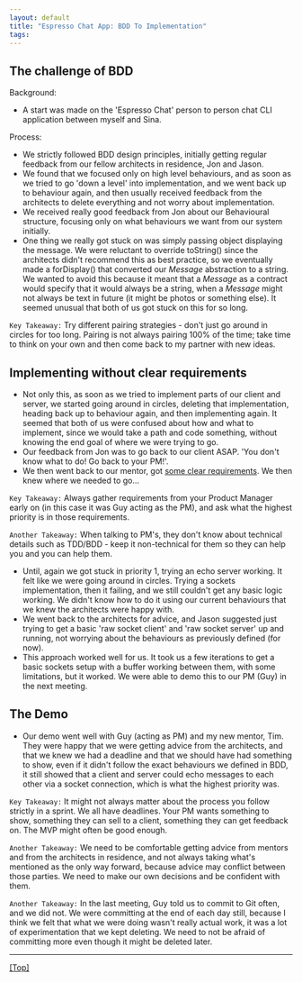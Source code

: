 ```yaml
---
layout: default
title: "Espresso Chat App: BDD To Implementation"
tags:
---
```


## The challenge of BDD

Background:
- A start was made on the 'Espresso Chat' person to person chat CLI application between myself and Sina.

Process:
- We strictly followed BDD design principles, initially getting regular feedback from our fellow architects in residence, Jon and Jason.
- We found that we focused only on high level behaviours, and as soon as we tried to go 'down a level' into implementation, and we went back up to behaviour again, and then usually received feedback from the architects to delete everything and not worry about implementation.
- We received really good feedback from Jon about our Behavioural structure, focusing only on what behaviours we want from our system initially.
- One thing we really got stuck on was simply passing object displaying the message. We were reluctant to override toString() since the architects didn't recommend this as best practice, so we eventually made a forDisplay() that converted our _Message_ abstraction to a string. We wanted to avoid this because it meant that a _Message_ as a contract would specify that it would always be a string, when a _Message_ might not always be text in future (it might be photos or something else). It seemed unusual that both of us got stuck on this for so long.

`Key Takeaway:` Try different pairing strategies - don't just go around in circles for too long. Pairing is not always pairing 100% of the time; take time to think on your own and then come back to my partner with new ideas.

## Implementing without clear requirements

- Not only this, as soon as we tried to implement parts of our client and server, we started going around in circles, deleting that implementation, heading back up to behaviour again, and then implementing again. It seemed that both of us were confused about how and what to implement, since we would take a path and code something, without knowing the end goal of where we were trying to go.
- Our feedback from Jon was to go back to our client ASAP. 'You don't know what to do! Go back to your PM!'.
- We then went back to our mentor, got [some clear requirements](https://i.imgur.com/rrhaJ2V.jpg). We then knew where we needed to go...

`Key Takeaway:` Always gather requirements from your Product Manager early on (in this case it was Guy acting as the PM), and ask what the highest priority is in those requirements.

`Another Takeaway:` When talking to PM's, they don't know about technical details such as TDD/BDD - keep it non-technical for them so they can help you and you can help them.

- Until, again we got stuck in priority 1, trying an echo server working. It felt like we were going around in circles. Trying a sockets implementation, then it failing, and we still couldn't get any basic logic working. We didn't know how to do it using our current behaviours that we knew the architects were happy with.
- We went back to the architects for advice, and Jason suggested just trying to get a basic 'raw socket client' and 'raw socket server' up and running, not worrying about the behaviours as previously defined (for now).
- This approach worked well for us. It took us a few iterations to get a basic sockets setup with a buffer working between them, with some limitations, but it worked. We were able to demo this to our PM (Guy) in the next meeting.


## The Demo

- Our demo went well with Guy (acting as PM) and my new mentor, Tim. They were happy that we were getting advice from the architects, and that we knew we had a deadline and that we should have had something to show, even if it didn't follow the exact behaviours we defined in BDD, it still showed that a client and server could echo messages to each other via a socket connection, which is what the highest priority was.

`Key Takeaway:` It might not always matter about the process you follow strictly in a sprint. We all have deadlines. Your PM wants something to show, something they can sell to a client, something they can get feedback on. The MVP might often be good enough.

`Another Takeaway:` We need to be comfortable getting advice from mentors and from the architects in residence, and not always taking what's mentioned as the only way forward, because advice may conflict between those parties. We need to make our own decisions and be confident with them.

`Another Takeaway:` In the last meeting, Guy told us to commit to Git often, and we did not. We were committing at the end of each day still, because I think we felt that what we were doing wasn't really actual work, it was a lot of experimentation that we kept deleting. We need to not be afraid of committing more even though it might be deleted later.

***

[[Top]](#top)
